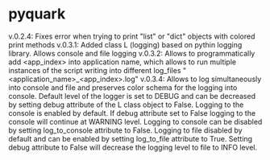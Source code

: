 # pyquark
v.0.2.4: Fixes error when trying to print "list" or "dict" objects with colored print methods
v.0.3.1: Added class L (logging) based on pythin logging library. Allows console and file logging
v.0.3.2: Allows to programmatically add <app_index> into application name, which allows to run multiple instances
of the script writing into different log_files "<application_name>_<app_index>.log"
v.0.3.4: Allows to log simultaneously into console and file and preserves color schema for the logging into console.
Default level of the logger is set to DEBUG and can be decreased by setting debug attribute of the L class object to False.
Logging to the console is enabled by default.  If debug attribute set to False logging to the console will continue at 
WARNING level. Logging to console can be disabled by setting log_to_console attribute to False. 
Logging to file disabled by default and can be enabled by setting log_to_file attribute to True. Setting debug attribute
to False will decrease the logging level to file to INFO level. 
